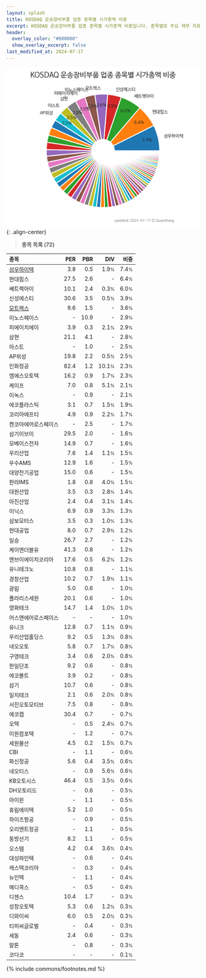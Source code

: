 ```yaml
---
layout: splash
title: KOSDAQ 운송장비부품 업종 종목별 시가총액 비중
excerpt: KOSDAQ 운송장비부품 업종 종목별 시가총액 비중입니다. 종목별로 주요 재무 지표를 함께 표시합니다.
header:
  overlay_color: "#800000"
  show_overlay_excerpt: false
last_modified_at: 2024-07-17
---
```



![KOSDAQ 운송장비부품 업종 종목별 시가총액 비중](/stats/sector/images/kosdaq_업종_운송장비부품_종목.png){: .align-center}


> **종목 목록 (72)**<a id="list"></a>

| **종목** | **PER** | **PBR** | **DIV** | **비중** |
| :------- | ------: | ------: | ------: | -------: |
| [성우하이텍](/015750/) | 3.8 | 0.5 | 1.9<small>%</small> | 7.4<small>%</small> |
| 현대힘스 | 27.5 | 2.6 | - | 6.4<small>%</small> |
| 쎄트렉아이 | 10.1 | 2.4 | 0.3<small>%</small> | 6.0<small>%</small> |
| 신성에스티 | 30.6 | 3.5 | 0.5<small>%</small> | 3.9<small>%</small> |
| [모트렉스](/118990/) | 9.6 | 1.5 | - | 3.6<small>%</small> |
| 이노스페이스 | - | 10.9 | - | 2.9<small>%</small> |
| 피에이치에이 | 3.9 | 0.3 | 2.1<small>%</small> | 2.9<small>%</small> |
| 삼현 | 21.1 | 4.1 | - | 2.8<small>%</small> |
| 아스트 | - | 1.0 | - | 2.5<small>%</small> |
| AP위성 | 19.8 | 2.2 | 0.5<small>%</small> | 2.5<small>%</small> |
| 인화정공 | 82.4 | 1.2 | 10.1<small>%</small> | 2.3<small>%</small> |
| 엠에스오토텍 | 16.2 | 0.9 | 1.7<small>%</small> | 2.3<small>%</small> |
| 케이프 | 7.0 | 0.8 | 5.1<small>%</small> | 2.1<small>%</small> |
| 이녹스 | - | 0.9 | - | 2.1<small>%</small> |
| 에코플라스틱 | 3.1 | 0.7 | 1.5<small>%</small> | 1.9<small>%</small> |
| 코리아에프티 | 4.9 | 0.9 | 2.2<small>%</small> | 1.7<small>%</small> |
| 켄코아에어로스페이스 | - | 2.5 | - | 1.7<small>%</small> |
| 삼기이브이 | 29.5 | 2.0 | - | 1.6<small>%</small> |
| 모베이스전자 | 14.9 | 0.7 | - | 1.6<small>%</small> |
| 우리산업 | 7.6 | 1.4 | 1.1<small>%</small> | 1.5<small>%</small> |
| 우수AMS | 12.9 | 1.6 | - | 1.5<small>%</small> |
| 대양전기공업 | 15.0 | 0.6 | - | 1.5<small>%</small> |
| 한라IMS | 1.8 | 0.8 | 4.0<small>%</small> | 1.5<small>%</small> |
| 대원산업 | 3.5 | 0.3 | 2.8<small>%</small> | 1.4<small>%</small> |
| 아진산업 | 2.4 | 0.4 | 3.1<small>%</small> | 1.4<small>%</small> |
| 이닉스 | 6.9 | 0.9 | 3.3<small>%</small> | 1.3<small>%</small> |
| 삼보모터스 | 3.5 | 0.3 | 1.0<small>%</small> | 1.3<small>%</small> |
| 현대공업 | 8.0 | 0.7 | 2.9<small>%</small> | 1.2<small>%</small> |
| 일승 | 26.7 | 2.7 | - | 1.2<small>%</small> |
| 케이엔더블유 | 41.3 | 0.8 | - | 1.2<small>%</small> |
| 엔브이에이치코리아 | 17.6 | 0.5 | 6.2<small>%</small> | 1.2<small>%</small> |
| 유니테크노 | 10.8 | 0.8 | - | 1.1<small>%</small> |
| 경창산업 | 10.2 | 0.7 | 1.9<small>%</small> | 1.1<small>%</small> |
| 광림 | 5.0 | 0.6 | - | 1.0<small>%</small> |
| 폴라리스세원 | 20.1 | 0.6 | - | 1.0<small>%</small> |
| 영화테크 | 14.7 | 1.4 | 1.0<small>%</small> | 1.0<small>%</small> |
| 어스앤에어로스페이스 | - | - | - | 1.0<small>%</small> |
| 유니크 | 12.8 | 0.7 | 1.1<small>%</small> | 0.9<small>%</small> |
| 우리산업홀딩스 | 9.2 | 0.5 | 1.3<small>%</small> | 0.8<small>%</small> |
| 네오오토 | 5.8 | 0.7 | 1.7<small>%</small> | 0.8<small>%</small> |
| 구영테크 | 3.4 | 0.6 | 2.0<small>%</small> | 0.8<small>%</small> |
| 한일단조 | 9.2 | 0.6 | - | 0.8<small>%</small> |
| 에코볼트 | 3.9 | 0.2 | - | 0.8<small>%</small> |
| 삼기 | 10.7 | 0.6 | - | 0.8<small>%</small> |
| 일지테크 | 2.1 | 0.6 | 2.0<small>%</small> | 0.8<small>%</small> |
| 서진오토모티브 | 7.5 | 0.8 | - | 0.8<small>%</small> |
| 에코캡 | 30.4 | 0.7 | - | 0.7<small>%</small> |
| 오텍 | - | 0.5 | 2.4<small>%</small> | 0.7<small>%</small> |
| 이원컴포텍 | - | 1.2 | - | 0.7<small>%</small> |
| 세원물산 | 4.5 | 0.2 | 1.5<small>%</small> | 0.7<small>%</small> |
| CBI | - | 1.1 | - | 0.6<small>%</small> |
| 화신정공 | 5.6 | 0.4 | 3.5<small>%</small> | 0.6<small>%</small> |
| 네오티스 | - | 0.9 | 5.6<small>%</small> | 0.6<small>%</small> |
| KB오토시스 | 46.4 | 0.5 | 3.5<small>%</small> | 0.6<small>%</small> |
| DH오토리드 | - | 0.6 | - | 0.5<small>%</small> |
| 아이윈 | - | 1.1 | - | 0.5<small>%</small> |
| 휴림에이텍 | 5.2 | 1.0 | - | 0.5<small>%</small> |
| 하이즈항공 | - | 0.9 | - | 0.5<small>%</small> |
| 오리엔트정공 | - | 1.1 | - | 0.5<small>%</small> |
| 동방선기 | 8.2 | 1.1 | - | 0.5<small>%</small> |
| 오스템 | 4.2 | 0.4 | 3.6<small>%</small> | 0.4<small>%</small> |
| 대성파인텍 | - | 0.6 | - | 0.4<small>%</small> |
| 캐스텍코리아 | - | 0.3 | - | 0.4<small>%</small> |
| 뉴인텍 | - | 1.1 | - | 0.4<small>%</small> |
| 메디콕스 | - | 0.5 | - | 0.4<small>%</small> |
| 디젠스 | 10.4 | 1.7 | - | 0.3<small>%</small> |
| 성창오토텍 | 5.3 | 0.6 | 1.2<small>%</small> | 0.3<small>%</small> |
| 디와이씨 | 6.0 | 0.5 | 2.0<small>%</small> | 0.3<small>%</small> |
| 티피씨글로벌 | - | 0.4 | - | 0.3<small>%</small> |
| 세동 | 2.4 | 0.6 | - | 0.3<small>%</small> |
| 알톤 | - | 0.8 | - | 0.3<small>%</small> |
| 코다코 | - | - | - | 0.1<small>%</small> |

{% include commons/footnotes.md %}